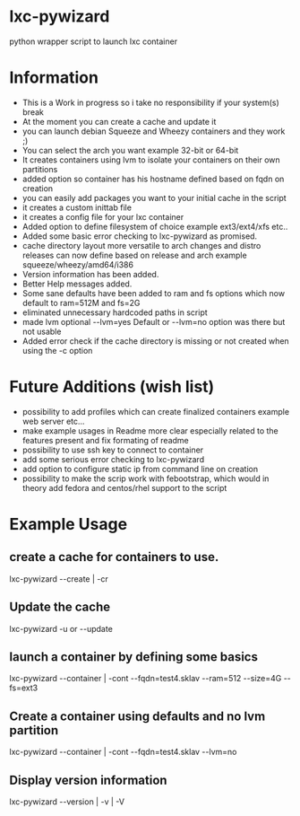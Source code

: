 lxc-pywizard
============

python wrapper script to launch lxc container

Information
============
- This is a Work in progress so i take no responsibility if your system(s) break
- At the moment you can create a cache and update it
- you can launch debian Squeeze and Wheezy containers and they work ;)
- You can select the arch you want example 32-bit or 64-bit
- It creates containers using lvm to isolate your containers on their own partitions
- added option so container has his hostname defined based on fqdn on creation
- you can easily add packages you want to your initial cache in the script
- it creates a custom inittab file
- it creates a config file for your lxc container
- Added option to define filesystem of choice example ext3/ext4/xfs etc..
- Added some basic error checking to lxc-pywizard as promised.
- cache directory layout more versatile to arch changes and distro releases can now define based on release and arch example squeeze/wheezy/amd64/i386
- Version information has been added.
- Better Help messages added.
- Some sane defaults have been added to ram and fs options which now default to  ram=512M and fs=2G
- eliminated unnecessary hardcoded paths in script
- made lvm optional --lvm=yes Default or --lvm=no option was there but not usable
- Added error check if the cache directory is missing or not created when using the -c option

Future Additions (wish list)
============================
- possibility to add profiles which can create finalized containers example web server etc...
- make example usages in Readme more clear especially related to the features present and fix formating of readme
- possibility to use ssh key to connect to container
- add some serious error checking to lxc-pywizard
- add option to configure static ip from command line on creation
- possibility to make the scrip work with febootstrap, which would in theory add fedora and centos/rhel support to the script

Example Usage
=============
create a cache for containers to use.
-------------------------------------
lxc-pywizard --create | -cr

Update the cache
----------------
lxc-pywizard -u or --update

launch a container by defining some basics
------------------------------------------
lxc-pywizard --container | -cont --fqdn=test4.sklav --ram=512 --size=4G --fs=ext3

Create a container using defaults and no lvm partition
------------------------------------------------------
lxc-pywizard --container | -cont --fqdn=test4.sklav --lvm=no

Display version information
---------------------------
lxc-pywizard --version | -v | -V
